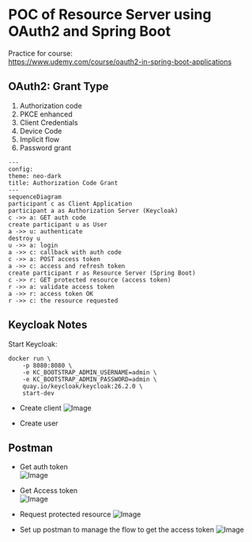 # POC of Resource Server using OAuth2 and Spring Boot

Practice for course:  
https://www.udemy.com/course/oauth2-in-spring-boot-applications

## OAuth2: Grant Type
1. Authorization code
2. PKCE enhanced
3. Client Credentials
4. Device Code 
5. Implicit flow
6. Password grant

```mermaid
---
config:
theme: neo-dark
title: Authorization Code Grant
---
sequenceDiagram
participant c as Client Application
participant a as Authorization Server (Keycloak)
c ->> a: GET auth code
create participant u as User
a ->> u: authenticate
destroy u
u ->> a: login
a ->> c: callback with auth code
c ->> a: POST access token
a ->> c: access and refresh token
create participant r as Resource Server (Spring Boot)
c ->> r: GET protected resource (access token)
r ->> a: validate access token
a ->> r: access token OK
r ->> c: the resource requested
```

## Keycloak Notes
Start Keycloak:
```shell
docker run \
    -p 8080:8080 \
    -e KC_BOOTSTRAP_ADMIN_USERNAME=admin \
    -e KC_BOOTSTRAP_ADMIN_PASSWORD=admin \
    quay.io/keycloak/keycloak:26.2.0 \
    start-dev
```
* Create client
  ![Image](https://github.com/user-attachments/assets/3fd9a7e3-8e78-480d-a3c9-3b9ba36078bc)

* Create user


## Postman
* Get auth token  
![Image](https://github.com/user-attachments/assets/5fc3bd18-3e51-4a53-8828-b1e1c962025a)

* Get Access token  
![Image](https://github.com/user-attachments/assets/e5bb4f7d-4dbe-4957-b758-40bd076ab369)

* Request protected resource
  ![Image](https://github.com/user-attachments/assets/da624728-47ef-4530-b43f-848662c59d5c)

* Set up postman to manage the flow to get the access token
  ![Image](https://github.com/user-attachments/assets/85558436-0a06-4636-8d38-3a65b5673a47)
